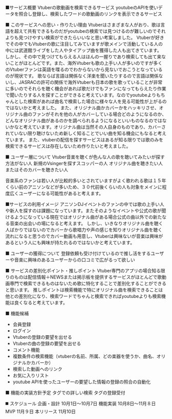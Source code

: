 ■サービス概要
Vtuberの歌動画を検索できるサービス
youtubeのAPIを使いデータを照合し登録し、検索したワードの歌動画のリンクを表示できるサービス

■ このサービスへの思い・作りたい理由
Vtuberはさまざまな人がおり、歌は言語を超えて共有できるものだがyoutubeの検索では見つけるのが難しいのでそれよりも見つけやすい検索ができたらいいなと思い考案しました。
Vtuberが好きでその中でもVtuberの歌に注目してみていますが歌メインで活動している人の中には武道館ライブをした人やタイアップ曲を獲得した人も出てきています。
しかし、その中で見つけてもらえる人はほんの一握りであり検索しても出て来ないことがほとんどです。また、海外Vtuberも歌の上手い人が多いのですが多くのVtuberファンは英語を喋るのでわからないから見ないでおこうとなっているのが現状です。
歌ならば言語は関係なく洋楽を聞いたりするので言語は関係ないし、JASRACの許可の関係で海外Vtuberも日本の歌を歌っていることが非常に多いのでそれらを聴く機会があれば歌だけでもファンになってもらえたり作業で聞いたりする人を探すことができると考えています。なのでyoutubeよりもちゃんとした検索があれば曲名で検索した場合に様々な人を見る可能性が上がるのではないかと考えました。
また、オリジナル曲かカバーかをハッキリさせ、オリジナル曲のファンがそれを他の人がカバーしている場合どのようになるのか、どんなオリジナル曲があるのかを調べられるようになるといいものなるのではないかなと考えています。オリジナル曲は当然その人自身のものであり、カバーされていない限り聴けないため新しく知ることでいい曲を知る機会にもなると考えています。
また、vtuberの配信を探すサービスはあるが知る限りでは歌のみを検索できるサービスは存在しないため作りたいと考えました。

■ ユーザー層について
Vtuber音楽を聴くが色んな人の歌を聴いてみたいが探す方法がない人
新規のVsingerを探すスコッパーの人
オリジナル曲を聴きたい人またはそのカバーを聴きたい人

音楽系のファンは若い人が比較的多いとされていますがよく歌われる歌は１５年くらい前のアニソンなどが多いため、３０代前後くらいの人も対象をメインに程度広くユーザーになる可能性があると考えます。

■サービスの利用イメージ
アニソンDJイベントのファンの中では歌の上手い人や新人を探すのは課題になっています。またそのようなイベントや公式の歌が聞けるようになっている現在ではオリジナル曲がある場合公式の曲以外での新たなる音楽の出会いの場になると考えます。
しかし、いきなりオリジナル曲を聴く人ばかりではないのでカバーから歌唱力や声の感じを知りオリジナル曲を聴く流れになると思うのでカバー動画も用意し、Vtuberは興味ないが音楽は興味があるという人にも興味が持たれるのではないかと考えています。

■ ユーザーの獲得について
登録依頼も受け付けているので推し活をするユーザーや音楽に興味のあるユーザーからの口コミで広がるって欲しい

■ サービスの差別化ポイント・推しポイント
Vtuber専門のアプリの場合知る限りのものは配信情報＋NEWSまたは掲示板を提供するサービスがほとんどで歌動画専門で検索できるものはないため歌に特化することで差別化することができると思います。
推しポイントは検索機能で特にオリジナル曲を検索できることは他との差別化になり、検索ワードでちゃんと検索できればyoutubeよりも検索機能は良くなると考えています。

■ 機能候補
- 会員登録
- ログイン
- Vtuberの登録の要望を出せる
- Vtuberの曲の登録の要望を出せる
- コメント機能
- 複数条件の検索機能（vtuberの名前、所属、どの楽器を使うか、曲名、オリジナルかカバーか）
- 検索した動画へのリンク
- お気に入りリスト
- youtube APIを使ったユーザーの要望した情報の登録の照合の自動化


■ 機能の実装方針予定
タグでの詳しい検索
タグの登録受付

◼️ スケジュール
企画・設計  10月1日〜10月7日
機能実装    10月8日〜11月８日
MVP        11月９日
本リリース  11月10日